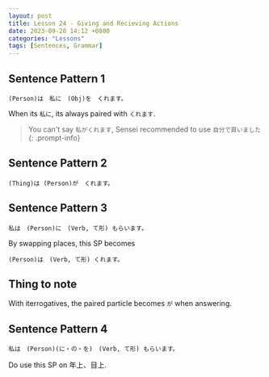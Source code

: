 ```yaml
--- 
layout: post 
title: Lesson 24 - Giving and Recieving Actions
date: 2023-09-28 14:12 +0800 
categories: "Lessons"
tags: [Sentences, Grammar]
---
```


## Sentence Pattern 1
```
(Person)は　私に　(Obj)を　くれます。
```
When its `私に`, its always paired with `くれます`. 

> You can't say `私がくれます`, Sensei recommended to use `自分で買いました`
{: .prompt-info}

## Sentence Pattern 2
```
(Thing)は (Person)が　くれます。
```

## Sentence Pattern 3
```
私は　(Person)に　(Verb, て形) もらいます。
```

By swapping places, this SP becomes
```
(Person)は　(Verb, て形) くれます。
```

## Thing to note
With iterrogatives, the paired particle becomes `が` when answering.

## Sentence Pattern 4
```
私は　(Person)(に・の・を)　(Verb, て形) もらいます。
```
Do use this SP on 年上、目上.
